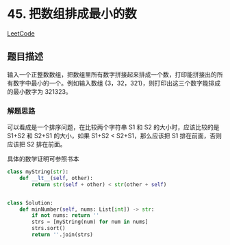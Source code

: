 
# 45. 把数组排成最小的数

[LeetCode](https://leetcode-cn.com/problems/ba-shu-zu-pai-cheng-zui-xiao-de-shu-lcof/)

## 题目描述

输入一个正整数数组，把数组里所有数字拼接起来排成一个数，打印能拼接出的所有数字中最小的一个。例如输入数组 {3，32，321}，则打印出这三个数字能排成的最小数字为 321323。

### 解题思路

可以看成是一个排序问题，在比较两个字符串 S1 和 S2 的大小时，应该比较的是 S1+S2 和 S2+S1 的大小，如果 S1+S2 < S2+S1，那么应该把 S1 排在前面，否则应该把 S2 排在前面。

具体的数学证明可参照书本

```python
class myString(str):
    def __lt__(self, other):
        return str(self + other) < str(other + self)


class Solution:
    def minNumber(self, nums: List[int]) -> str:
        if not nums: return ''
        strs = [myString(num) for num in nums]
        strs.sort()
        return ''.join(strs)
```
